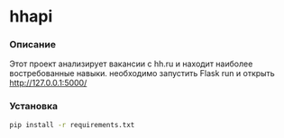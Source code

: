 # hhapi
### Описание
Этот проект анализирует вакансии с hh.ru и находит наиболее востребованные навыки. 
необходимо запустить Flask run и открыть http://127.0.0.1:5000/

### Установка
```bash
pip install -r requirements.txt
